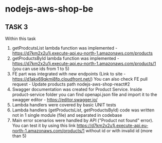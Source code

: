 # nodejs-aws-shop-be

## **TASK 3**
Within this task
1. getProdcutsList lambda function was implemented - https://d7km2x2u1j.execute-api.eu-north-1.amazonaws.com/products
2. getProductsById lambda function was implemented - https://d7km2x2u1j.execute-api.eu-north-1.amazonaws.com/products/1 (you can use ids from 1 to 5)
3. FE part was integrated with new endpoints (Link to site - https://d1akx69qkmi8fp.cloudfront.net/) You can also check FE pull request - Update products path nodejs-aws-shop-react#2
4. Swagger documentation was created for Product Service. Inside product-service folder you can find openapi.json file and import it to the swagger editor - https://editor.swagger.io/
5. Lambda handlers were covered by basic UNIT tests
6. Lambda handlers (getProductsList, getProductsById) code was written not in 1 single module (file) and separated in codebase
7. Main error scenarios were handled by API ("Product not found" error). You can test it by using this link https://d7km2x2u1j.execute-api.eu-north-1.amazonaws.com/products/1 without id or with invalid id (more than 5)